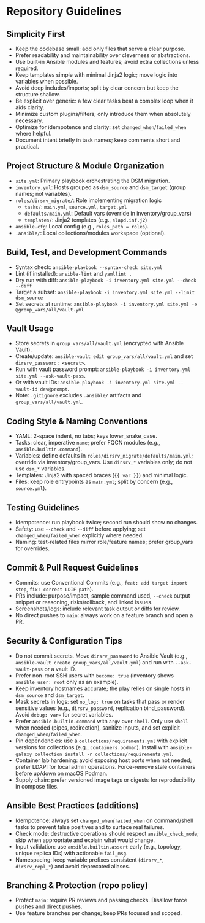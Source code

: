 # Repository Guidelines

## Simplicity First
- Keep the codebase small: add only files that serve a clear purpose.
- Prefer readability and maintainability over cleverness or abstractions.
- Use built-in Ansible modules and features; avoid extra collections unless required.
- Keep templates simple with minimal Jinja2 logic; move logic into variables when possible.
- Avoid deep includes/imports; split by clear concern but keep the structure shallow.
- Be explicit over generic: a few clear tasks beat a complex loop when it aids clarity.
- Minimize custom plugins/filters; only introduce them when absolutely necessary.
- Optimize for idempotence and clarity: set `changed_when`/`failed_when` where helpful.
- Document intent briefly in task names; keep comments short and practical.

## Project Structure & Module Organization
- `site.yml`: Primary playbook orchestrating the DSM migration.
- `inventory.yml`: Hosts grouped as `dsm_source` and `dsm_target` (group names; not variables).
- `roles/dirsrv_migrate/`: Role implementing migration logic
  - `tasks/`: `main.yml`, `source.yml`, `target.yml`
  - `defaults/main.yml`: Default vars (override in inventory/group_vars)
  - `templates/`: Jinja2 templates (e.g., `slapd.inf.j2`)
- `ansible.cfg`: Local config (e.g., `roles_path = roles`).
- `.ansible/`: Local collections/modules workspace (optional).

## Build, Test, and Development Commands
- Syntax check: `ansible-playbook --syntax-check site.yml`
- Lint (if installed): `ansible-lint` and `yamllint .`
- Dry run with diff: `ansible-playbook -i inventory.yml site.yml --check --diff`
- Target a subset: `ansible-playbook -i inventory.yml site.yml --limit dsm_source`
- Set secrets at runtime: `ansible-playbook -i inventory.yml site.yml -e @group_vars/all/vault.yml`

## Vault Usage
- Store secrets in `group_vars/all/vault.yml` (encrypted with Ansible Vault).
- Create/update: `ansible-vault edit group_vars/all/vault.yml` and set `dirsrv_password: <secret>`.
- Run with vault password prompt: `ansible-playbook -i inventory.yml site.yml --ask-vault-pass`.
- Or with vault IDs: `ansible-playbook -i inventory.yml site.yml --vault-id dev@prompt`.
- Note: `.gitignore` excludes `.ansible/` artifacts and `group_vars/all/vault.yml`.

## Coding Style & Naming Conventions
- YAML: 2-space indent, no tabs; keys lower_snake_case.
- Tasks: clear, imperative `name`; prefer FQCN modules (e.g., `ansible.builtin.command`).
- Variables: define defaults in `roles/dirsrv_migrate/defaults/main.yml`; override via inventory/group_vars. Use `dirsrv_*` variables only; do not use `dsm_*` variables.
- Templates: Jinja2 with spaced braces (`{{ var }}`) and minimal logic.
- Files: keep role entrypoints as `main.yml`; split by concern (e.g., `source.yml`).

## Testing Guidelines
- Idempotence: run playbook twice; second run should show no changes.
- Safety: use `--check` and `--diff` before applying; set `changed_when`/`failed_when` explicitly where needed.
- Naming: test-related files mirror role/feature names; prefer group_vars for overrides.

## Commit & Pull Request Guidelines
- Commits: use Conventional Commits (e.g., `feat: add target import step`, `fix: correct LDIF path`).
- PRs include: purpose/impact, sample command used, `--check` output snippet or reasoning, risks/rollback, and linked issues.
- Screenshots/logs: include relevant task output or diffs for review.
- No direct pushes to `main`: always work on a feature branch and open a PR.


## Security & Configuration Tips
- Do not commit secrets. Move `dirsrv_password` to Ansible Vault (e.g., `ansible-vault create group_vars/all/vault.yml`) and run with `--ask-vault-pass` or a vault ID.
- Prefer non-root SSH users with `become: true` (inventory shows `ansible_user: root` only as an example).
- Keep inventory hostnames accurate; the play relies on single hosts in `dsm_source` and `dsm_target`.
- Mask secrets in logs: set `no_log: true` on tasks that pass or render sensitive values (e.g., `dirsrv_password`, replication bind_password). Avoid `debug: var=` for secret variables.
- Prefer `ansible.builtin.command` with `argv` over `shell`. Only use `shell` when needed (pipes, redirection), sanitize inputs, and set explicit `changed_when`/`failed_when`.
- Pin dependencies: use a `collections/requirements.yml` with explicit versions for collections (e.g., `containers.podman`). Install with `ansible-galaxy collection install -r collections/requirements.yml`.
- Container lab hardening: avoid exposing host ports when not needed; prefer LDAPI for local admin operations. Force-remove stale containers before up/down on macOS Podman.
- Supply chain: prefer versioned image tags or digests for reproducibility in compose files.

## Ansible Best Practices (additions)
- Idempotence: always set `changed_when`/`failed_when` on command/shell tasks to prevent false positives and to surface real failures.
- Check mode: destructive operations should respect `ansible_check_mode`; skip when appropriate and explain what would change.
- Input validation: use `ansible.builtin.assert` early (e.g., topology, unique replica IDs) with actionable `fail_msg`.
- Namespacing: keep variable prefixes consistent (`dirsrv_*`, `dirsrv_repl_*`) and avoid deprecated aliases.

## Branching & Protection (repo policy)
- Protect `main`: require PR reviews and passing checks. Disallow force pushes and direct pushes.
- Use feature branches per change; keep PRs focused and scoped.
